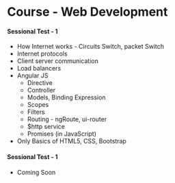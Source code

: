 # Course - Web Development
#### Sessional Test - 1
* How Internet works - Circuits Switch, packet Switch
* Internet protocols
* Client server communication
* Load balancers
* Angular JS
  * Directive
  * Controller
  * Models, Binding Expression
  * Scopes
  * Filters
  * Routing - ngRoute, ui-router
  * $http service
  * Promises (in JavaScript)
* Only Basics of HTML5, CSS, Bootstrap

#### Sessional Test - 1
* Coming Soon
